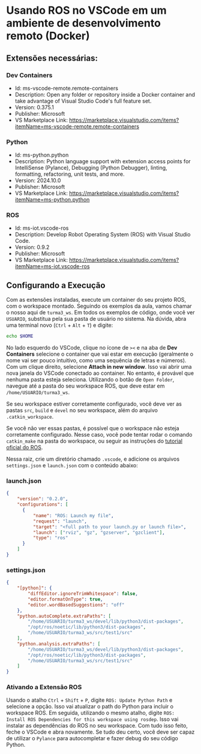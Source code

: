 # Usando ROS no VSCode em um ambiente de desenvolvimento remoto (Docker)
## Extensões necessárias:
### Dev Containers
- Id: ms-vscode-remote.remote-containers
- Description: Open any folder or repository inside a Docker container and take advantage of Visual Studio Code's full feature set.
- Version: 0.375.1
- Publisher: Microsoft
- VS Marketplace Link: https://marketplace.visualstudio.com/items?itemName=ms-vscode-remote.remote-containers

### Python
- Id: ms-python.python
- Description: Python language support with extension access points for IntelliSense (Pylance), Debugging (Python Debugger), linting, formatting, refactoring, unit tests, and more.
- Version: 2024.10.0
- Publisher: Microsoft
- VS Marketplace Link: https://marketplace.visualstudio.com/items?itemName=ms-python.python

### ROS
- Id: ms-iot.vscode-ros
- Description: Develop Robot Operating System (ROS) with Visual Studio Code.
- Version: 0.9.2
- Publisher: Microsoft
- VS Marketplace Link: https://marketplace.visualstudio.com/items?itemName=ms-iot.vscode-ros

## Configurando a Execução
Com as extensões instaladas, execute um container do seu projeto ROS, com o workspace montado. Seguindo os exemplos da aula, vamos chamar o nosso aqui de `turma3_ws`.
Em todos os exemplos de código, onde você ver `USUARIO`, substitua pela sua pasta de usuário no sistema. Na dúvida, abra uma terminal novo (`Ctrl` + `Alt` + `T`) e digite:

```bash
echo $HOME
```

No lado esquerdo do VSCode, clique no ícone de `><` e na aba de **Dev Containers** selecione o container que vai estar em execução (geralmente o nome vai ser pouco intuitivo, como uma sequência de letras e números). Com um clique direito, selecione **Attach in new window**.
Isso vai abrir uma nova janela do VSCode conectado ao container. No entanto, é provável que nenhuma pasta esteja seleciona. Utilizando o botão de `Open Folder`, navegue até a pasta do seu workspace ROS, que deve estar em `/home/USUARIO/turma3_ws`.

Se seu workspace estiver corretamente configurado, você deve ver as pastas `src`, `build` e `devel` no seu workspace, além do arquivo `.catkin_workspace`. 

Se você não ver essas pastas, é possível que o workspace não esteja corretamente configurado. Nesse caso, você pode tentar rodar o comando `catkin_make` na pasta do workspace, ou seguir as instruções do [tutorial oficial do ROS](http://wiki.ros.org/ROS/Tutorials/InstallingandConfiguringROSEnvironment).

Nessa raiz, crie um diretório chamado `.vscode`, e adicione os arquivos `settings.json` e `launch.json` com o conteúdo abaixo:

### launch.json
```json
{
    "version": "0.2.0",
    "configurations": [
      {
          "name": "ROS: Launch my file",
          "request": "launch",
          "target": "<full path to your launch.py or launch file>",
          "launch": ["rviz", "gz", "gzserver", "gzclient"],
          "type": "ros"
      }
    ]
}
```

### settings.json
```json
{
    "[python]": {
        "diffEditor.ignoreTrimWhitespace": false,
        "editor.formatOnType": true,
        "editor.wordBasedSuggestions": "off"
    },
    "python.autoComplete.extraPaths": [
        "/home/USUARIO/turma3_ws/devel/lib/python3/dist-packages",
        "/opt/ros/noetic/lib/python3/dist-packages",
        "/home/USUARIO/turma3_ws/src/test1/src"
    ],
    "python.analysis.extraPaths": [
        "/home/USUARIO/turma3_ws/devel/lib/python3/dist-packages",
        "/opt/ros/noetic/lib/python3/dist-packages",
        "/home/USUARIO/turma3_ws/src/test1/src"
    ]
}
```

### Ativando a Extensão ROS
Usando o atalho `Ctrl` + `Shift` + `P`, digite `ROS: Update Python Path` e selecione a opção. Isso vai atualizar o path do Python para incluir o workspace ROS.
Em seguida, utilizando o mesmo atalho, digite `ROS: Install ROS Dependencies for this workspace using rosdep`. Isso vai instalar as dependências do ROS no seu workspace.
Com tudo isso feito, feche o VSCode e abra novamente.
Se tudo deu certo, você deve ser capaz de utilizar o `Pylance` para autocompletar e fazer debug do seu código Python.
